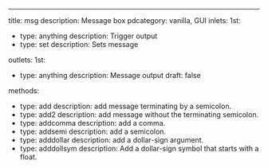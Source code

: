 ---
title: msg
description: Message box
pdcategory: vanilla,  GUI
inlets:
  1st:
  - type: anything
    description: Trigger output
  - type: set <anything>
    description: Sets message

outlets:
  1st:
  - type: anything
    description: Message output
draft: false

methods:
- type: add
  description: add message terminating by a semicolon.
- type: add2
  description: add message without the terminating semicolon.
- type: addcomma
  description: add a comma.
- type: addsemi
  description: add a semicolon.
- type: adddollar <float>
  description: add a dollar-sign argument.
- type: adddollsym <symbol>
  description: Add a dollar-sign symbol that starts with a float.
